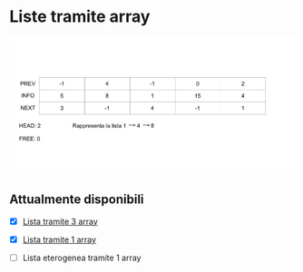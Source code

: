 # Liste tramite array

![LISTA](https://github.com/mariocuomo/Algoritmi-e-strutture-di-dati/blob/master/liste/liste%20tramite%20array/lista%20tramite%203%20array/lista%20tramite%203%20array.jpg)


## Attualmente disponibili
- [x] [Lista tramite 3 array](https://github.com/mariocuomo/Algoritmi-e-strutture-di-dati/tree/master/liste/liste%20tramite%20array/lista%20tramite%203%20array)
- [x] [Lista tramite 1 array](https://github.com/mariocuomo/Algoritmi-e-strutture-di-dati/tree/master/liste/liste%20tramite%20array/lista%20tramite%201%20array)
- [ ] Lista eterogenea tramite 1 array

